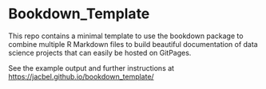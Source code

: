 # Bookdown_Template
This repo contains a minimal template to use the bookdown package to combine multiple R Markdown files to build beautiful documentation of data science projects that can easily be hosted on GitPages.

See the example output and further instructions at https://jacbel.github.io/bookdown_template/